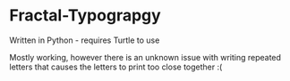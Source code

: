 Fractal-Typograpgy
==================
Written in Python - requires Turtle to use

Mostly working, however there is an unknown issue with writing repeated letters that causes the letters to print too close together :(
